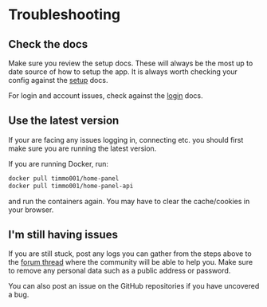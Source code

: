 # Troubleshooting

## Check the docs

Make sure you review the setup docs. These will always be the most up to date
 source of how to setup the app. It is always worth checking your config
 against the [setup] docs.

For login and account issues, check against the [login] docs.

## Use the latest version

If your are facing any issues logging in, connecting etc. you should first
 make sure you are running the latest version.

If you are running Docker, run:

```bash
docker pull timmo001/home-panel
docker pull timmo001/home-panel-api
```

and run the containers again. You may have to clear the cache/cookies in your
 browser.

## I'm still having issues

If you are still stuck, post any logs you can gather from the steps above
 to the [forum thread] where the community will be able to help you.
 Make sure to remove any personal data such as a public address or password.

You can also post an issue on the GitHub repositories if you have uncovered a
 bug.

[forum thread]: https://community.home-assistant.io/t/home-panel-a-touch-compatible-webapp-for-controlling-the-home/62597
[setup]: https://home-panel-docs.timmo.dev/setup/
[login]: https://home-panel-docs.timmo.dev/login/
[GitHub repository]: https://github.com/timmo001/home-panel/issues
[here]: https://github.com/timmo001/addon-home-panel/issues
